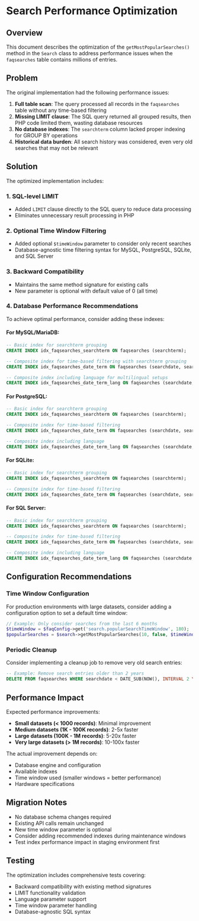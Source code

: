 # Search Performance Optimization

## Overview

This document describes the optimization of the `getMostPopularSearches()` method in the `Search` class to address performance issues when the `faqsearches` table contains millions of entries.

## Problem

The original implementation had the following performance issues:

1. **Full table scan**: The query processed all records in the `faqsearches` table without any time-based filtering
2. **Missing LIMIT clause**: The SQL query returned all grouped results, then PHP code limited them, wasting database resources
3. **No database indexes**: The `searchterm` column lacked proper indexing for GROUP BY operations
4. **Historical data burden**: All search history was considered, even very old searches that may not be relevant

## Solution

The optimized implementation includes:

### 1. SQL-level LIMIT
- Added `LIMIT` clause directly to the SQL query to reduce data processing
- Eliminates unnecessary result processing in PHP

### 2. Optional Time Window Filtering  
- Added optional `$timeWindow` parameter to consider only recent searches
- Database-agnostic time filtering syntax for MySQL, PostgreSQL, SQLite, and SQL Server

### 3. Backward Compatibility
- Maintains the same method signature for existing calls
- New parameter is optional with default value of 0 (all time)

### 4. Database Performance Recommendations

To achieve optimal performance, consider adding these indexes:

#### For MySQL/MariaDB:
```sql
-- Basic index for searchterm grouping
CREATE INDEX idx_faqsearches_searchterm ON faqsearches (searchterm);

-- Composite index for time-based filtering with searchterm grouping
CREATE INDEX idx_faqsearches_date_term ON faqsearches (searchdate, searchterm);

-- Composite index including language for multilingual setups
CREATE INDEX idx_faqsearches_date_term_lang ON faqsearches (searchdate, searchterm, lang);
```

#### For PostgreSQL:
```sql
-- Basic index for searchterm grouping
CREATE INDEX idx_faqsearches_searchterm ON faqsearches (searchterm);

-- Composite index for time-based filtering
CREATE INDEX idx_faqsearches_date_term ON faqsearches (searchdate, searchterm);

-- Composite index including language
CREATE INDEX idx_faqsearches_date_term_lang ON faqsearches (searchdate, searchterm, lang);
```

#### For SQLite:
```sql
-- Basic index for searchterm grouping
CREATE INDEX idx_faqsearches_searchterm ON faqsearches (searchterm);

-- Composite index for time-based filtering
CREATE INDEX idx_faqsearches_date_term ON faqsearches (searchdate, searchterm);
```

#### For SQL Server:
```sql
-- Basic index for searchterm grouping
CREATE INDEX idx_faqsearches_searchterm ON faqsearches (searchterm);

-- Composite index for time-based filtering
CREATE INDEX idx_faqsearches_date_term ON faqsearches (searchdate, searchterm);

-- Composite index including language
CREATE INDEX idx_faqsearches_date_term_lang ON faqsearches (searchdate, searchterm, lang);
```

## Configuration Recommendations

### Time Window Configuration
For production environments with large datasets, consider adding a configuration option to set a default time window:

```php
// Example: Only consider searches from the last 6 months
$timeWindow = $faqConfig->get('search.popularSearchTimeWindow', 180);
$popularSearches = $search->getMostPopularSearches(10, false, $timeWindow);
```

### Periodic Cleanup
Consider implementing a cleanup job to remove very old search entries:

```sql
-- Example: Remove search entries older than 2 years
DELETE FROM faqsearches WHERE searchdate < DATE_SUB(NOW(), INTERVAL 2 YEAR);
```

## Performance Impact

Expected performance improvements:

- **Small datasets (< 1000 records)**: Minimal improvement
- **Medium datasets (1K - 100K records)**: 2-5x faster
- **Large datasets (100K - 1M records)**: 5-20x faster  
- **Very large datasets (> 1M records)**: 10-100x faster

The actual improvement depends on:
- Database engine and configuration
- Available indexes
- Time window used (smaller windows = better performance)
- Hardware specifications

## Migration Notes

- No database schema changes required
- Existing API calls remain unchanged
- New time window parameter is optional
- Consider adding recommended indexes during maintenance windows
- Test index performance impact in staging environment first

## Testing

The optimization includes comprehensive tests covering:
- Backward compatibility with existing method signatures
- LIMIT functionality validation
- Language parameter support
- Time window parameter handling
- Database-agnostic SQL syntax